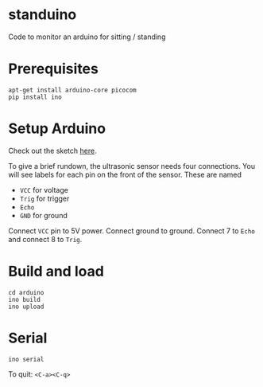 standuino
=========

Code to monitor an arduino for sitting / standing

Prerequisites
=============

```
apt-get install arduino-core picocom
pip install ino
```

Setup Arduino
=============

Check out the sketch
[here](http://arduinobasics.blogspot.com/2012/11/arduinobasics-hc-sr04-ultrasonic-sensor.html).

To give a brief rundown, the ultrasonic sensor needs four connections. You will
see labels for each pin on the front of the sensor. These are named

* `VCC` for voltage
* `Trig` for trigger
* `Echo`
* `GND` for ground

Connect `VCC` pin to 5V power. Connect ground to ground. Connect 7 to `Echo`
and connect 8 to `Trig`.


Build and load
==============

```
cd arduino
ino build
ino upload
```

Serial
======

```
ino serial
```

To quit: `<C-a><C-q>`
